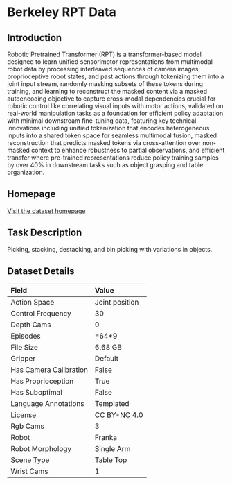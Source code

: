 # Berkeley RPT Data


## Introduction

Robotic Pretrained Transformer (RPT) is a transformer-based model designed to learn unified sensorimotor representations from multimodal robot data by processing interleaved sequences of camera images, proprioceptive robot states, and past actions through tokenizing them into a joint input stream, randomly masking subsets of these tokens during training, and learning to reconstruct the masked content via a masked autoencoding objective to capture cross-modal dependencies crucial for robotic control like correlating visual inputs with motor actions, validated on real-world manipulation tasks as a foundation for efficient policy adaptation with minimal downstream fine-tuning data, featuring key technical innovations including unified tokenization that encodes heterogeneous inputs into a shared token space for seamless multimodal fusion, masked reconstruction that predicts masked tokens via cross-attention over non-masked context to enhance robustness to partial observations, and efficient transfer where pre-trained representations reduce policy training samples by over 40% in downstream tasks such as object grasping and table organization.


## Homepage

[Visit the dataset homepage](https://arxiv.org/abs/2306.10007)


## Task Description

Picking, stacking, destacking, and bin picking with variations in objects.


## Dataset Details

| Field                            | Value                    |
|:---------------------------------|:-------------------------|
| Action Space                     | Joint position           |
| Control Frequency                     | 30           |
| Depth Cams                     | 0           |
| Episodes                     | =64*9           |
| File Size                     |  6.68 GB           |
| Gripper                     | Default           |
| Has Camera Calibration                     | False           |
| Has Proprioception                     | True           |
| Has Suboptimal                     | False           |
| Language Annotations                     | Templated           |
| License                     | CC BY-NC 4.0           |
| Rgb Cams                     | 3           |
| Robot                     | Franka           |
| Robot Morphology                     | Single Arm           |
| Scene Type                     | Table Top           |
| Wrist Cams                     | 1           |



